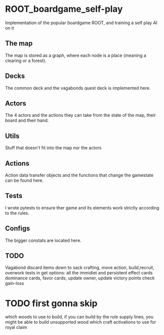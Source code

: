 # ROOT_boardgame_self-play
Implementation of the popular boardgame ROOT, and training a self play AI on it

## The map
The map is stored as a graph, where each node is a place (meaning a clearing or a forest).

## Decks
The common deck and the vagabonds quest deck is implemented here.

## Actors
The 4 actors and the actions they can take from the state of the map, their board and their hand.

## Utils
Stuff that doesn't fit into the map nor the actors

## Actions
Action data transfer objects and the functions that change the gamestate can be found here.

## Tests
I wrote pytests to ensure ther game and its elements work strictly according to the rules.

## Configs
The bigger constats are located here.

## TODO
Vagabond discard items down to sack
crafting, move action, build,recruit, overwork tests
in get options: all the immidiet and persistent effect cards
dominance cards,
favor cards,
update owner, update victory points check gain-loss

# TODO first gonna skip
which woods to use to build, if you can build by the rule supply lines, you might be able to build unsupported wood
which craft activations to use for royal claim